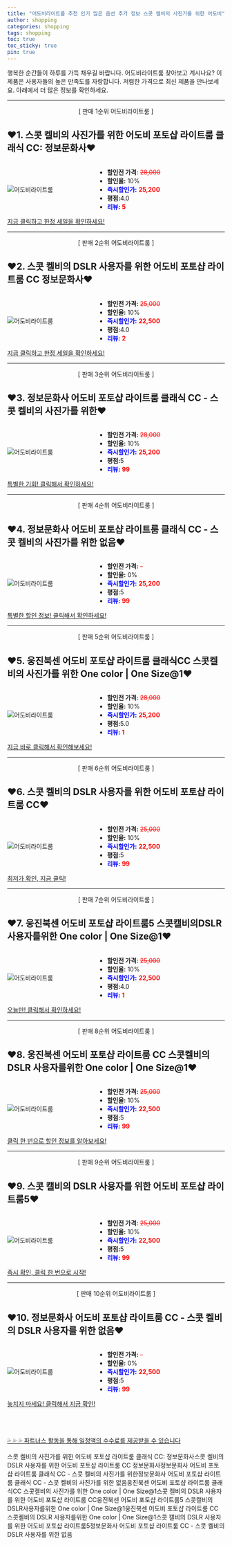 ```yaml
---
title: "어도비라이트룸 추천 인기 많은 옵션 추가 정보 스콧 켈비의 사진가를 위한 어도비"
author: shopping
categories: shopping
tags: shopping
toc: true
toc_sticky: true
pin: true
---
```

행복한 순간들이 하루를 가득 채우길 바랍니다. 어도비라이트룸 찾아보고 계시나요? 이 제품은 사용자들의 높은 만족도를 자랑합니다. 저렴한 가격으로 최신 제품을 만나보세요. 아래에서 더 많은 정보를 확인하세요.

---
<p class="toplist" style="margin: 0 auto; display: block; width: fit-content;">[ 판매 1순위 어도비라이트룸 ]</p>

<h2><strong>❤️1. 스콧 켈비의 사진가를 위한 어도비 포토샵 라이트룸 클래식 CC: 정보문화사❤️</strong></h2>

<div style="display: flex; align-items: center;">
    <div style="flex: 0.4;">
        <img src="https://thumbnail6.coupangcdn.com/thumbnails/remote/230x230ex/image/retail/images/2018/10/15/13/1/e60b6c89-0051-4ed2-b4d8-9fba7b200756.jpg" alt="어도비라이트룸" style="max-width: 100%;">
    </div>
    <div style="flex: 0.6; margin-left: 10px;">
        <ul>
            <li><strong>할인전 가격:</strong> <del style="color: red;">28,000</del></li>
            <li><strong>할인율:</strong> 10%</li>
            <li><span style='color:blue'><strong>즉시할인가:</strong></span> <span style='color:red'><strong>25,200</strong></span></li>
            <li><strong>평점:</strong>4.0</li>
            <li><span style='color:blue'><strong>리뷰:</strong></span> <span style='color:red'><strong>5</strong></span></li>
        </ul>
    </div>
</div>
<div class="center">
    <a href="https://William4Davisa.github.io?lptag=AF9450613&subid=githubio&pageKey=146087970&traceid=V0-153&itemId=423211749&vendorItemId=4041682838" class="myButton">
        지금 클릭하고 한정 세일을 확인하세요!
    </a>
</div>


---
<p class="toplist" style="margin: 0 auto; display: block; width: fit-content;">[ 판매 2순위 어도비라이트룸 ]</p>

<h2><strong>❤️2. 스콧 켈비의 DSLR 사용자를 위한 어도비 포토샵 라이트룸 CC 정보문화사❤️</strong></h2>

<div style="display: flex; align-items: center;">
    <div style="flex: 0.4;">
        <img src="https://thumbnail10.coupangcdn.com/thumbnails/remote/230x230ex/image/retail/images/2017/04/04/19/3/8f3fc8fe-dea1-44a1-bc59-f4972b01725a.jpg" alt="어도비라이트룸" style="max-width: 100%;">
    </div>
    <div style="flex: 0.6; margin-left: 10px;">
        <ul>
            <li><strong>할인전 가격:</strong> <del style="color: red;">25,000</del></li>
            <li><strong>할인율:</strong> 10%</li>
            <li><span style='color:blue'><strong>즉시할인가:</strong></span> <span style='color:red'><strong>22,500</strong></span></li>
            <li><strong>평점:</strong>4.0</li>
            <li><span style='color:blue'><strong>리뷰:</strong></span> <span style='color:red'><strong>2</strong></span></li>
        </ul>
    </div>
</div>
<div class="center">
    <a href="https://William4Davisa.github.io?lptag=AF9450613&subid=githubio&pageKey=18422776&traceid=V0-153&itemId=74069942&vendorItemId=3122440681" class="myButton">
        지금 클릭하고 한정 세일을 확인하세요!
    </a>
</div>


---
<p class="toplist" style="margin: 0 auto; display: block; width: fit-content;">[ 판매 3순위 어도비라이트룸 ]</p>

<h2><strong>❤️3. 정보문화사 어도비 포토샵 라이트룸 클래식 CC - 스콧 켈비의 사진가를 위한❤️</strong></h2>

<div style="display: flex; align-items: center;">
    <div style="flex: 0.4;">
        <img src="https://thumbnail8.coupangcdn.com/thumbnails/remote/230x230ex/image/vendor_inventory/d562/c9be6ce71864193481607a24817abccb8dd177f3968ff7c9756a884492d2.jpg" alt="어도비라이트룸" style="max-width: 100%;">
    </div>
    <div style="flex: 0.6; margin-left: 10px;">
        <ul>
            <li><strong>할인전 가격:</strong> <del style="color: red;">28,000</del></li>
            <li><strong>할인율:</strong> 10%</li>
            <li><span style='color:blue'><strong>즉시할인가:</strong></span> <span style='color:red'><strong>25,200</strong></span></li>
            <li><strong>평점:</strong>5</li>
            <li><span style='color:blue'><strong>리뷰:</strong></span> <span style='color:red'><strong>99</strong></span></li>
        </ul>
    </div>
</div>
<div class="center">
    <a href="https://William4Davisa.github.io?lptag=AF9450613&subid=githubio&pageKey=146854186&traceid=V0-153&itemId=425244281&vendorItemId=86832701285" class="myButton">
        특별한 기회! 클릭해서 확인하세요!
    </a>
</div>


---
<p class="toplist" style="margin: 0 auto; display: block; width: fit-content;">[ 판매 4순위 어도비라이트룸 ]</p>

<h2><strong>❤️4. 정보문화사 어도비 포토샵 라이트룸 클래식 CC - 스콧 켈비의 사진가를 위한 없음❤️</strong></h2>

<div style="display: flex; align-items: center;">
    <div style="flex: 0.4;">
        <img src="https://thumbnail10.coupangcdn.com/thumbnails/remote/230x230ex/image/vendor_inventory/0114/119ef6f58dfc745b89f52a78eccd6f6b6d85a5491cd25f357b8a12d7c1f3.jpg" alt="어도비라이트룸" style="max-width: 100%;">
    </div>
    <div style="flex: 0.6; margin-left: 10px;">
        <ul>
            <li><strong>할인전 가격:</strong> <del style="color: red;">-</del></li>
            <li><strong>할인율:</strong> 0%</li>
            <li><span style='color:blue'><strong>즉시할인가:</strong></span> <span style='color:red'><strong>25,200</strong></span></li>
            <li><strong>평점:</strong>5</li>
            <li><span style='color:blue'><strong>리뷰:</strong></span> <span style='color:red'><strong>99</strong></span></li>
        </ul>
    </div>
</div>
<div class="center">
    <a href="https://William4Davisa.github.io?lptag=AF9450613&subid=githubio&pageKey=5643696655&traceid=V0-153&itemId=9212536226&vendorItemId=76498221612" class="myButton">
        특별한 할인 정보! 클릭해서 확인하세요!
    </a>
</div>


---
<p class="toplist" style="margin: 0 auto; display: block; width: fit-content;">[ 판매 5순위 어도비라이트룸 ]</p>

<h2><strong>❤️5. 웅진북센 어도비 포토샵 라이트룸 클래식CC 스콧켈비의 사진가를 위한 One color | One Size@1❤️</strong></h2>

<div style="display: flex; align-items: center;">
    <div style="flex: 0.4;">
        <img src="https://thumbnail7.coupangcdn.com/thumbnails/remote/230x230ex/image/vendor_inventory/dcd3/6aaa3b66a111a4ea2c56a81151efa107552d5921230c0cca506b4726ba51.jpg" alt="어도비라이트룸" style="max-width: 100%;">
    </div>
    <div style="flex: 0.6; margin-left: 10px;">
        <ul>
            <li><strong>할인전 가격:</strong> <del style="color: red;">28,000</del></li>
            <li><strong>할인율:</strong> 10%</li>
            <li><span style='color:blue'><strong>즉시할인가:</strong></span> <span style='color:red'><strong>25,200</strong></span></li>
            <li><strong>평점:</strong>5.0</li>
            <li><span style='color:blue'><strong>리뷰:</strong></span> <span style='color:red'><strong>1</strong></span></li>
        </ul>
    </div>
</div>
<div class="center">
    <a href="https://William4Davisa.github.io?lptag=AF9450613&subid=githubio&pageKey=1142360696&traceid=V0-153&itemId=2113702639&vendorItemId=4620106779" class="myButton">
        지금 바로 클릭해서 확인해보세요!
    </a>
</div>


---
<p class="toplist" style="margin: 0 auto; display: block; width: fit-content;">[ 판매 6순위 어도비라이트룸 ]</p>

<h2><strong>❤️6. 스콧 켈비의 DSLR 사용자를 위한 어도비 포토샵 라이트룸 CC❤️</strong></h2>

<div style="display: flex; align-items: center;">
    <div style="flex: 0.4;">
        <img src="https://thumbnail7.coupangcdn.com/thumbnails/remote/230x230ex/image/vendor_inventory/a2c2/8beb208db849ca29c573d2c6b781bc0959f69282f736109fb862e03ead65.png" alt="어도비라이트룸" style="max-width: 100%;">
    </div>
    <div style="flex: 0.6; margin-left: 10px;">
        <ul>
            <li><strong>할인전 가격:</strong> <del style="color: red;">25,000</del></li>
            <li><strong>할인율:</strong> 10%</li>
            <li><span style='color:blue'><strong>즉시할인가:</strong></span> <span style='color:red'><strong>22,500</strong></span></li>
            <li><strong>평점:</strong>5</li>
            <li><span style='color:blue'><strong>리뷰:</strong></span> <span style='color:red'><strong>99</strong></span></li>
        </ul>
    </div>
</div>
<div class="center">
    <a href="https://William4Davisa.github.io?lptag=AF9450613&subid=githubio&pageKey=220908001&traceid=V0-153&itemId=689178460&vendorItemId=4767321612" class="myButton">
        최저가 확인, 지금 클릭!
    </a>
</div>


---
<p class="toplist" style="margin: 0 auto; display: block; width: fit-content;">[ 판매 7순위 어도비라이트룸 ]</p>

<h2><strong>❤️7. 웅진북센 어도비 포토샵 라이트룸5 스콧캘비의DSLR사용자를위한 One color | One Size@1❤️</strong></h2>

<div style="display: flex; align-items: center;">
    <div style="flex: 0.4;">
        <img src="https://thumbnail8.coupangcdn.com/thumbnails/remote/230x230ex/image/vendor_inventory/0bc8/bb6f0178cf5cf7543d2a120f6dba87a961c88673f8b694ba22e93cf932b1.jpg" alt="어도비라이트룸" style="max-width: 100%;">
    </div>
    <div style="flex: 0.6; margin-left: 10px;">
        <ul>
            <li><strong>할인전 가격:</strong> <del style="color: red;">25,000</del></li>
            <li><strong>할인율:</strong> 10%</li>
            <li><span style='color:blue'><strong>즉시할인가:</strong></span> <span style='color:red'><strong>22,500</strong></span></li>
            <li><strong>평점:</strong>4.0</li>
            <li><span style='color:blue'><strong>리뷰:</strong></span> <span style='color:red'><strong>1</strong></span></li>
        </ul>
    </div>
</div>
<div class="center">
    <a href="https://William4Davisa.github.io?lptag=AF9450613&subid=githubio&pageKey=1138066875&traceid=V0-153&itemId=2108439953&vendorItemId=4325370929" class="myButton">
        오늘만! 클릭해서 확인하세요!
    </a>
</div>


---
<p class="toplist" style="margin: 0 auto; display: block; width: fit-content;">[ 판매 8순위 어도비라이트룸 ]</p>

<h2><strong>❤️8. 웅진북센 어도비 포토샵 라이트룸 CC 스콧켈비의 DSLR 사용자를위한 One color | One Size@1❤️</strong></h2>

<div style="display: flex; align-items: center;">
    <div style="flex: 0.4;">
        <img src="https://thumbnail9.coupangcdn.com/thumbnails/remote/230x230ex/image/vendor_inventory/d800/69a01aa9a8ee909ca90d74ffca07ba208acfb03c639a4cb33c161649ba5c.jpg" alt="어도비라이트룸" style="max-width: 100%;">
    </div>
    <div style="flex: 0.6; margin-left: 10px;">
        <ul>
            <li><strong>할인전 가격:</strong> <del style="color: red;">25,000</del></li>
            <li><strong>할인율:</strong> 10%</li>
            <li><span style='color:blue'><strong>즉시할인가:</strong></span> <span style='color:red'><strong>22,500</strong></span></li>
            <li><strong>평점:</strong>5</li>
            <li><span style='color:blue'><strong>리뷰:</strong></span> <span style='color:red'><strong>99</strong></span></li>
        </ul>
    </div>
</div>
<div class="center">
    <a href="https://William4Davisa.github.io?lptag=AF9450613&subid=githubio&pageKey=336234837&traceid=V0-153&itemId=1072550530&vendorItemId=4336547355" class="myButton">
        클릭 한 번으로 할인 정보를 알아보세요!
    </a>
</div>


---
<p class="toplist" style="margin: 0 auto; display: block; width: fit-content;">[ 판매 9순위 어도비라이트룸 ]</p>

<h2><strong>❤️9. 스콧 캘비의 DSLR 사용자를 위한 어도비 포토샵 라이트룸5❤️</strong></h2>

<div style="display: flex; align-items: center;">
    <div style="flex: 0.4;">
        <img src="https://thumbnail6.coupangcdn.com/thumbnails/remote/230x230ex/image/vendor_inventory/c94c/5861e73815e3ecc1a8b2364d726cd41b6e37038a0eea45592c1649bb9314.png" alt="어도비라이트룸" style="max-width: 100%;">
    </div>
    <div style="flex: 0.6; margin-left: 10px;">
        <ul>
            <li><strong>할인전 가격:</strong> <del style="color: red;">25,000</del></li>
            <li><strong>할인율:</strong> 10%</li>
            <li><span style='color:blue'><strong>즉시할인가:</strong></span> <span style='color:red'><strong>22,500</strong></span></li>
            <li><strong>평점:</strong>5</li>
            <li><span style='color:blue'><strong>리뷰:</strong></span> <span style='color:red'><strong>99</strong></span></li>
        </ul>
    </div>
</div>
<div class="center">
    <a href="https://William4Davisa.github.io?lptag=AF9450613&subid=githubio&pageKey=220932877&traceid=V0-153&itemId=689279692&vendorItemId=4767543165" class="myButton">
        즉시 확인, 클릭 한 번으로 시작!
    </a>
</div>


---
<p class="toplist" style="margin: 0 auto; display: block; width: fit-content;">[ 판매 10순위 어도비라이트룸 ]</p>

<h2><strong>❤️10. 정보문화사 어도비 포토샵 라이트룸 CC - 스콧 켈비의 DSLR 사용자를 위한 없음❤️</strong></h2>

<div style="display: flex; align-items: center;">
    <div style="flex: 0.4;">
        <img src="https://thumbnail9.coupangcdn.com/thumbnails/remote/230x230ex/image/vendor_inventory/e2a9/701fbb2ce9c6a20eac0d0a34f3b29cd794bd61af313fb183a09b0339f59b.jpg" alt="어도비라이트룸" style="max-width: 100%;">
    </div>
    <div style="flex: 0.6; margin-left: 10px;">
        <ul>
            <li><strong>할인전 가격:</strong> <del style="color: red;">-</del></li>
            <li><strong>할인율:</strong> 0%</li>
            <li><span style='color:blue'><strong>즉시할인가:</strong></span> <span style='color:red'><strong>22,500</strong></span></li>
            <li><strong>평점:</strong>5</li>
            <li><span style='color:blue'><strong>리뷰:</strong></span> <span style='color:red'><strong>99</strong></span></li>
        </ul>
    </div>
</div>
<div class="center">
    <a href="https://William4Davisa.github.io?lptag=AF9450613&subid=githubio&pageKey=5643699907&traceid=V0-153&itemId=9212553082&vendorItemId=76498241313" class="myButton">
        놓치지 마세요! 클릭해서 지금 확인!
    </a>
</div>

<br><br><br>[💦 💦 💦 파트너스 활동을 통해 일정액의 수수료를 제공받을 수 있습니다](https://link.coupang.com/a/bcpT2c)<br><br>스콧 켈비의 사진가를 위한 어도비 포토샵 라이트룸 클래식 CC: 정보문화사스콧 켈비의 DSLR 사용자를 위한 어도비 포토샵 라이트룸 CC 정보문화사정보문화사 어도비 포토샵 라이트룸 클래식 CC - 스콧 켈비의 사진가를 위한정보문화사 어도비 포토샵 라이트룸 클래식 CC - 스콧 켈비의 사진가를 위한 없음웅진북센 어도비 포토샵 라이트룸 클래식CC 스콧켈비의 사진가를 위한 One color | One Size@1스콧 켈비의 DSLR 사용자를 위한 어도비 포토샵 라이트룸 CC웅진북센 어도비 포토샵 라이트룸5 스콧캘비의DSLR사용자를위한 One color | One Size@1웅진북센 어도비 포토샵 라이트룸 CC 스콧켈비의 DSLR 사용자를위한 One color | One Size@1스콧 캘비의 DSLR 사용자를 위한 어도비 포토샵 라이트룸5정보문화사 어도비 포토샵 라이트룸 CC - 스콧 켈비의 DSLR 사용자를 위한 없음
